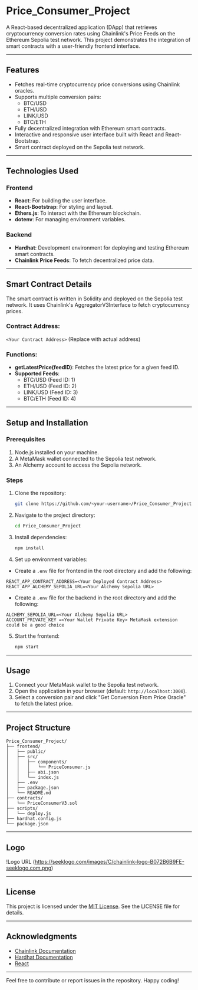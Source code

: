 # Price_Consumer_Project

A React-based decentralized application (DApp) that retrieves cryptocurrency conversion rates using Chainlink's Price Feeds on the Ethereum Sepolia test network. This project demonstrates the integration of smart contracts with a user-friendly frontend interface.

---

## Features
- Fetches real-time cryptocurrency price conversions using Chainlink oracles.
- Supports multiple conversion pairs:
  - BTC/USD
  - ETH/USD
  - LINK/USD
  - BTC/ETH
- Fully decentralized integration with Ethereum smart contracts.
- Interactive and responsive user interface built with React and React-Bootstrap.
- Smart contract deployed on the Sepolia test network.

---

## Technologies Used

### Frontend
- **React**: For building the user interface.
- **React-Bootstrap**: For styling and layout.
- **Ethers.js**: To interact with the Ethereum blockchain.
- **dotenv**: For managing environment variables.

### Backend
- **Hardhat**: Development environment for deploying and testing Ethereum smart contracts.
- **Chainlink Price Feeds**: To fetch decentralized price data.

---

## Smart Contract Details
The smart contract is written in Solidity and deployed on the Sepolia test network. It uses Chainlink's AggregatorV3Interface to fetch cryptocurrency prices.

### Contract Address:
`<Your Contract Address>` (Replace with actual address)

### Functions:
- **getLatestPrice(feedID)**: Fetches the latest price for a given feed ID.
- **Supported Feeds**:
  - BTC/USD (Feed ID: 1)
  - ETH/USD (Feed ID: 2)
  - LINK/USD (Feed ID: 3)
  - BTC/ETH (Feed ID: 4)

---

## Setup and Installation

### Prerequisites
1. Node.js installed on your machine.
2. A MetaMask wallet connected to the Sepolia test network.
3. An Alchemy account to access the Sepolia network.

### Steps
1. Clone the repository:
   ```bash
   git clone https://github.com/<your-username>/Price_Consumer_Project.git
   ```
2. Navigate to the project directory:
   ```bash
   cd Price_Consumer_Project
   ```
3. Install dependencies:
   ```bash
   npm install
   ```
4. Set up environment variables:
  *  Create a `.env` file for frontend in the root directory and add the following:
   ```env
   REACT_APP_CONTRACT_ADDRESS=<Your Deployed Contract Address>
   REACT_APP_ALCHEMY_SEPOLIA_URL=<Your Alchemy Sepolia URL>
   ```
 *  Create a `.env` file for the backend in the root directory and add the following:
   ```env
   ALCHEMY_SEPOLIA_URL=<Your Alchemy Sepolia URL>
   ACCOUNT_PRIVATE_KEY =<Your Wallet Private Key> MetaMask extension could be a good choice
   ```
5. Start the frontend:
   ```bash
   npm start
   ```

---

## Usage
1. Connect your MetaMask wallet to the Sepolia test network.
2. Open the application in your browser (default: `http://localhost:3000`).
3. Select a conversion pair and click "Get Conversion From Price Oracle" to fetch the latest price.

---

## Project Structure
```
Price_Consumer_Project/
├── frontend/
│   ├── public/
│   ├── src/
│   │   ├── components/
│   │   │   └── PriceConsumer.js
│   │   ├── abi.json
│   │   └── index.js
│   ├── .env
│   ├── package.json
│   └── README.md
├── contracts/
│   └── PriceConsumerV3.sol
├── scripts/
│   └── deploy.js
├── hardhat.config.js
└── package.json
```

---

## Logo
!Logo URL (https://seeklogo.com/images/C/chainlink-logo-B072B6B9FE-seeklogo.com.png)  


---

## License
This project is licensed under the [MIT License](LICENSE). See the LICENSE file for details.


---

## Acknowledgments
- [Chainlink Documentation](https://docs.chain.link/)
- [Hardhat Documentation](https://hardhat.org/docs/)
- [React](https://reactjs.org/)

---

Feel free to contribute or report issues in the repository. Happy coding!

